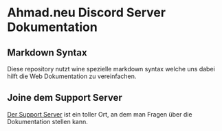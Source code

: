 # Ahmad.neu Discord Server Dokumentation


## Markdown Syntax

Diese repository nutzt wine spezielle markdown syntax welche uns dabei hilft die Web Dokumentation zu vereinfachen.


## Joine dem Support Server

[Der Support Server](https://discord.gg/n4bhteN9YD) ist ein toller Ort, an dem man Fragen über die Dokumentation stellen kann.
